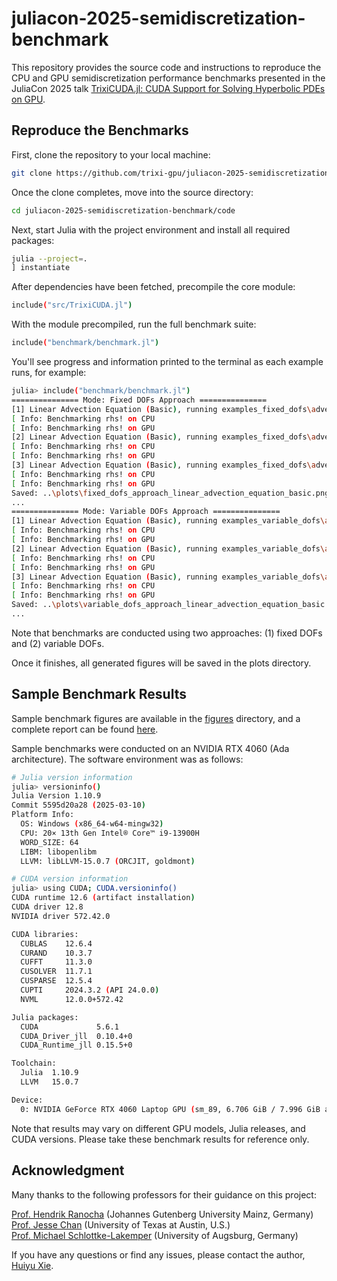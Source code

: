 # juliacon-2025-semidiscretization-benchmark
This repository provides the source code and instructions to reproduce the CPU and GPU semidiscretization performance benchmarks presented in the JuliaCon 2025 talk [TrixiCUDA.jl: CUDA Support for Solving Hyperbolic PDEs on GPU](https://pretalx.com/juliacon-2025/talk/EFYUBD/).

## Reproduce the Benchmarks
First, clone the repository to your local machine:
```bash
git clone https://github.com/trixi-gpu/juliacon-2025-semidiscretization-benchmark.git
```

Once the clone completes, move into the source directory:
```bash
cd juliacon-2025-semidiscretization-benchmark/code
```

Next, start Julia with the project environment and install all required packages:
```bash
julia --project=.
] instantiate
```

After dependencies have been fetched, precompile the core module:
```bash
include("src/TrixiCUDA.jl")
```

With the module precompiled, run the full benchmark suite:
```bash
include("benchmark/benchmark.jl")
```

You'll see progress and information printed to the terminal as each example runs, for example:
```bash
julia> include("benchmark/benchmark.jl")
=============== Mode: Fixed DOFs Approach ===============
[1] Linear Advection Equation (Basic), running examples_fixed_dofs\advection_basic_1d.jl
[ Info: Benchmarking rhs! on CPU
[ Info: Benchmarking rhs! on GPU
[2] Linear Advection Equation (Basic), running examples_fixed_dofs\advection_basic_2d.jl
[ Info: Benchmarking rhs! on CPU
[ Info: Benchmarking rhs! on GPU
[3] Linear Advection Equation (Basic), running examples_fixed_dofs\advection_basic_3d.jl
[ Info: Benchmarking rhs! on CPU
[ Info: Benchmarking rhs! on GPU
Saved: ..\plots\fixed_dofs_approach_linear_advection_equation_basic.png
...
=============== Mode: Variable DOFs Approach ===============
[1] Linear Advection Equation (Basic), running examples_variable_dofs\advection_basic_1d.jl
[ Info: Benchmarking rhs! on CPU
[ Info: Benchmarking rhs! on GPU
[2] Linear Advection Equation (Basic), running examples_variable_dofs\advection_basic_2d.jl
[ Info: Benchmarking rhs! on CPU
[ Info: Benchmarking rhs! on GPU
[3] Linear Advection Equation (Basic), running examples_variable_dofs\advection_basic_3d.jl
[ Info: Benchmarking rhs! on CPU
[ Info: Benchmarking rhs! on GPU
Saved: ..\plots\variable_dofs_approach_linear_advection_equation_basic.png
...
```
Note that benchmarks are conducted using two approaches: (1) fixed DOFs and (2) variable DOFs.

Once it finishes, all generated figures will be saved in the plots directory. 

## Sample Benchmark Results
Sample benchmark figures are available in the [figures](https://github.com/trixi-gpu/juliacon-2025-semidiscretization-benchmark/tree/main/figures) directory, and a complete report can be found [here](https://trixi-gpu.github.io/benchmark/). 

Sample benchmarks were conducted on an NVIDIA RTX 4060 (Ada architecture). The software environment was as follows:
```bash
# Julia version information
julia> versioninfo()
Julia Version 1.10.9
Commit 5595d20a28 (2025-03-10)
Platform Info:
  OS: Windows (x86_64-w64-mingw32)
  CPU: 20× 13th Gen Intel® Core™ i9-13900H
  WORD_SIZE: 64
  LIBM: libopenlibm
  LLVM: libLLVM-15.0.7 (ORCJIT, goldmont)

# CUDA version information
julia> using CUDA; CUDA.versioninfo()
CUDA runtime 12.6 (artifact installation)
CUDA driver 12.8
NVIDIA driver 572.42.0

CUDA libraries:
  CUBLAS    12.6.4
  CURAND    10.3.7
  CUFFT     11.3.0
  CUSOLVER  11.7.1
  CUSPARSE  12.5.4
  CUPTI     2024.3.2 (API 24.0.0)
  NVML      12.0.0+572.42

Julia packages:
  CUDA             5.6.1
  CUDA_Driver_jll  0.10.4+0
  CUDA_Runtime_jll 0.15.5+0

Toolchain:
  Julia  1.10.9
  LLVM   15.0.7

Device:
  0: NVIDIA GeForce RTX 4060 Laptop GPU (sm_89, 6.706 GiB / 7.996 GiB available)
```
Note that results may vary on different GPU models, Julia releases, and CUDA versions. Please take these benchmark results for reference only.

## Acknowledgment
Many thanks to the following professors for their guidance on this project:

[Prof. Hendrik Ranocha](https://github.com/ranocha) (Johannes Gutenberg University Mainz, Germany) \
[Prof. Jesse Chan](https://github.com/jlchan) (University of Texas at Austin, U.S.) \
[Prof. Michael Schlottke-Lakemper](https://github.com/sloede) (University of Augsburg, Germany)

If you have any questions or find any issues, please contact the author, [Huiyu Xie](https://github.com/huiyuxie).
